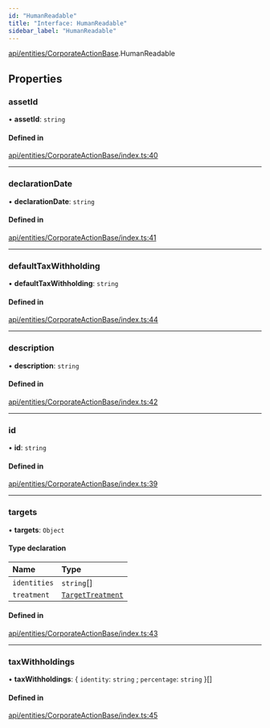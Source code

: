 ```yaml
---
id: "HumanReadable"
title: "Interface: HumanReadable"
sidebar_label: "HumanReadable"
---
```


[api/entities/CorporateActionBase](../../../../../modules/API/Entities/CorporateActionBase/CorporateActionBase.md).HumanReadable

## Properties

### assetId

• **assetId**: `string`

#### Defined in

[api/entities/CorporateActionBase/index.ts:40](https://github.com/PolymeshAssociation/polymesh-sdk/blob/f8a937f04/src/api/entities/CorporateActionBase/index.ts#L40)

___

### declarationDate

• **declarationDate**: `string`

#### Defined in

[api/entities/CorporateActionBase/index.ts:41](https://github.com/PolymeshAssociation/polymesh-sdk/blob/f8a937f04/src/api/entities/CorporateActionBase/index.ts#L41)

___

### defaultTaxWithholding

• **defaultTaxWithholding**: `string`

#### Defined in

[api/entities/CorporateActionBase/index.ts:44](https://github.com/PolymeshAssociation/polymesh-sdk/blob/f8a937f04/src/api/entities/CorporateActionBase/index.ts#L44)

___

### description

• **description**: `string`

#### Defined in

[api/entities/CorporateActionBase/index.ts:42](https://github.com/PolymeshAssociation/polymesh-sdk/blob/f8a937f04/src/api/entities/CorporateActionBase/index.ts#L42)

___

### id

• **id**: `string`

#### Defined in

[api/entities/CorporateActionBase/index.ts:39](https://github.com/PolymeshAssociation/polymesh-sdk/blob/f8a937f04/src/api/entities/CorporateActionBase/index.ts#L39)

___

### targets

• **targets**: `Object`

#### Type declaration

| Name | Type |
| :------ | :------ |
| `identities` | `string`[] |
| `treatment` | [`TargetTreatment`](../../../../../enums/API/Entities/CorporateActionBase/Types/TargetTreatment/TargetTreatment.md) |

#### Defined in

[api/entities/CorporateActionBase/index.ts:43](https://github.com/PolymeshAssociation/polymesh-sdk/blob/f8a937f04/src/api/entities/CorporateActionBase/index.ts#L43)

___

### taxWithholdings

• **taxWithholdings**: \{ `identity`: `string` ; `percentage`: `string`  }[]

#### Defined in

[api/entities/CorporateActionBase/index.ts:45](https://github.com/PolymeshAssociation/polymesh-sdk/blob/f8a937f04/src/api/entities/CorporateActionBase/index.ts#L45)

